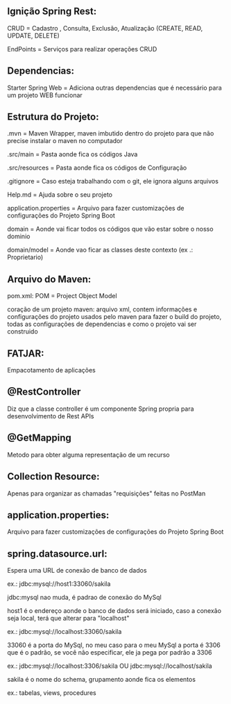 ## Ignição Spring Rest:
CRUD = Cadastro , Consulta, Exclusão, Atualização (CREATE, READ, UPDATE, DELETE)

EndPoints = Serviços para realizar operações CRUD


## Dependencias:

Starter Spring Web = Adiciona outras dependencias que é necessário para um projeto WEB funcionar


## Estrutura do Projeto:

.mvn = Maven Wrapper, maven imbutido dentro do projeto para que não precise instalar o maven no computador


.src/main = Pasta aonde fica os códigos Java


.src/resources = Pasta aonde fica os códigos de Configuração


.gitignore = Caso esteja trabalhando com o git, ele ignora alguns arquivos


Help.md = Ajuda sobre o seu projeto


application.properties = Arquivo para fazer customizações de configurações do Projeto Spring Boot


domain = Aonde vai ficar todos os códigos que vão estar sobre o nosso dominio

domain/model = Aonde vao ficar as classes deste contexto (ex .: Proprietario)


## Arquivo do Maven:
pom.xml:
            POM = Project Object Model

coração de um projeto maven:
arquivo xml, contem informações e configurações do projeto usados pelo maven para fazer o build do projeto, todas as configurações de dependencias e
como o projeto vai ser construido


## FATJAR:

Empacotamento de aplicações



<!-- Anotações -->

## @RestController

Diz que a classe controller é um componente Spring propria para desenvolvimento de Rest APIs


## @GetMapping

Metodo para obter alguma representação de um recurso



<!-- Collection Resource -->

## Collection Resource:

Apenas para organizar as chamadas "requisições" feitas no PostMan 



<!-- application.properties  -->

## application.properties:

Arquivo para fazer customizações de configurações do Projeto Spring Boot



## spring.datasource.url:

Espera uma URL de conexão de banco de dados


ex.: jdbc:mysql://host1:33060/sakila

jdbc:mysql nao muda, é padrao de conexão do MySql


host1 é o endereço aonde o banco de dados será iniciado, caso a conexão seja local, terá que alterar para "localhost"

ex.: jdbc:mysql://localhost:33060/sakila


33060 é a porta do MySql, no meu caso para o meu MySql a porta é 3306 que é o padrão, se você não especificar, ele ja pega por padrão a 3306

ex.: jdbc:mysql://localhost:3306/sakila  OU jdbc:mysql://localhost/sakila


sakila é o nome do schema, grupamento aonde fica os elementos


ex.: tabelas, views, procedures